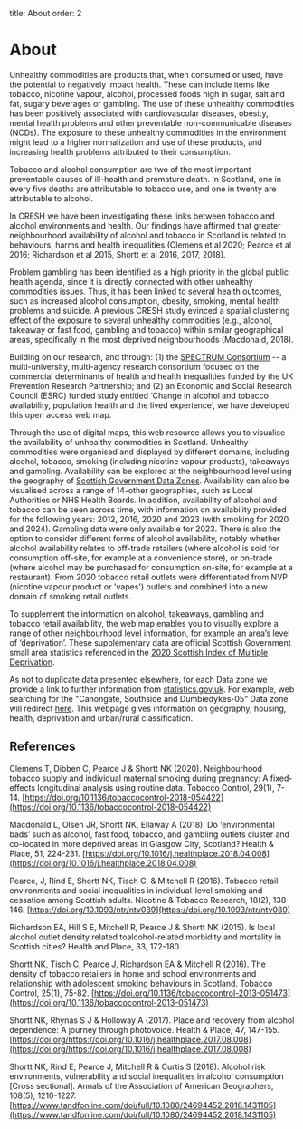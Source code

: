 title: About
order: 2

# About

Unhealthy commodities are products that, when consumed or used, have the potential to negatively impact health. These can include items like tobacco, nicotine vapour, alcohol, processed foods high in sugar, salt and fat, sugary beverages or gambling. The use of these unhealthy commodities has been positively associated with cardiovascular diseases, obesity, mental health problems and other preventable non-communicable diseases (NCDs). The exposure to these unhealthy commodities in the environment might lead to a higher normalization and use of these products, and increasing health problems attributed to their consumption.

Tobacco and alcohol consumption are two of the most important preventable causes of ill-health and premature death. In Scotland, one in every five deaths are attributable to tobacco use, and one in twenty are attributable to alcohol. 

In CRESH we have been investigating these links between tobacco and alcohol environments and health. Our findings have affirmed that greater neighbourhood availability of alcohol and tobacco in Scotland is related to behaviours, harms and health inequalities (Clemens et al 2020; Pearce et al 2016; Richardson et al 2015, Shortt et al 2016, 2017, 2018).

Problem gambling has been identified as a high priority in the global public health agenda, since it is directly connected with other unhealthy commodities issues. Thus, it has been linked to several health outcomes, such as increased alcohol consumption, obesity, smoking, mental health problems and suicide. A previous CRESH study evinced a spatial clustering effect of the exposure to several unhealthy commodities (e.g., alcohol, takeaway or fast food, gambling and tobacco) within similar geographical areas, specifically in the most deprived neighbourhoods (Macdonald, 2018).

Building on our research, and through: (1) the [SPECTRUM Consortium](https://spectrum.ed.ac.uk/) -- a multi-university, multi-agency research consortium focused on the commercial determinants of health and health inequalities funded by the UK Prevention Research Partnership; and (2) an Economic and Social Research Council (ESRC) funded study entitled ‘Change in alcohol and tobacco availability, population health and the lived experience’, we have developed this open access web map.
 
Through the use of digital maps, this web resource allows you to visualise the availability of unhealthy commodities in Scotland. Unhealthy commodities were organised and displayed by different domains, including alcohol, tobacco, smoking (including nicotine vapour products), takeaways and gambling. Availability can be explored at the neighbourhood level using the geography of [Scottish Government Data Zones](https://www.data.gov.uk/dataset/ab9f1f20-3b7f-4efa-9bd2-239acf63b540/data-zone-boundaries-2011). Availability can also be visualised across a range of 14-other geographies, such as Local Authorities or NHS Health Boards. In addition, availability of alcohol and tobacco can be seen across time, with information on availability provided for the following years: 2012, 2016, 2020 and 2023 (with smoking for 2020 and 2024). Gambling data were only available for 2023. There is also the option to consider different forms of alcohol availability, notably whether alcohol availability relates to off-trade retailers (where alcohol is sold for consumption off-site, for example at a convenience store), or on-trade (where alcohol may be purchased for consumption on-site, for example at a restaurant). From 2020 tobacco retail outlets were differentiated from NVP (nicotine vapour product or 'vapes') outlets and combined into a new domain of smoking retail outlets.

To supplement the information on alcohol, takeaways, gambling and tobacco retail availability, the web map enables you to visually explore a range of other neighbourhood level information, for example an area’s level of ‘deprivation’. These supplementary data are official Scottish Government small area statistics referenced in the [2020 Scottish Index of Multiple Deprivation](
https://www.gov.scot/collections/scottish-index-of-multiple-deprivation-2020/).

As not to duplicate data presented elsewhere, for each Data zone we provide a link to further information from [statistics.gov.uk](https://statistics.gov.scot/home). For example, web searching for the "Canongate, Southside and Dumbiedykes-05" Data zone will redirect [here](http://statistics.gov.scot/doc/statistical-geography/S01008684). This webpage gives information on geography, housing, health, deprivation and urban/rural classification.


## References

Clemens T, Dibben C, Pearce J & Shortt NK (2020). Neighbourhood tobacco supply and individual maternal smoking during pregnancy: A fixed-effects longitudinal analysis using routine data. Tobacco Control, 29(1), 7-14. [https://doi.org/10.1136/tobaccocontrol-2018-054422](https://doi.org/10.1136/tobaccocontrol-2018-054422)

Macdonald L, Olsen JR, Shortt NK, Ellaway A (2018). Do ‘environmental bads’ such as alcohol, fast food, tobacco, and gambling outlets cluster and co-located in more deprived areas in Glasgow City, Scotland? Health & Place, 51, 224-231. [https://doi.org/10.1016/j.healthplace.2018.04.008](https://doi.org/10.1016/j.healthplace.2018.04.008) 

Pearce, J, Rind E, Shortt NK, Tisch C, & Mitchell R (2016). Tobacco retail environments and social inequalities in individual-level smoking and cessation among Scottish adults. Nicotine & Tobacco Research, 18(2), 138-146. [https://doi.org/10.1093/ntr/ntv089](https://doi.org/10.1093/ntr/ntv089)

Richardson EA, Hill S E, Mitchell R, Pearce J & Shortt NK (2015). Is local alcohol outlet density related toalcohol-related morbidity and mortality in Scottish cities? Health and Place, 33, 172-180.

Shortt NK, Tisch C, Pearce J, Richardson EA & Mitchell R (2016). The density of tobacco retailers in home and school environments and relationship with adolescent smoking behaviours in Scotland. Tobacco Control, 25(1), 75-82. [https://doi.org/10.1136/tobaccocontrol-2013-051473](https://doi.org/10.1136/tobaccocontrol-2013-051473)

Shortt NK, Rhynas S J & Holloway A (2017). Place and recovery from alcohol dependence: A journey through photovoice. Health & Place, 47, 147-155. [https://doi.org/https://doi.org/10.1016/j.healthplace.2017.08.008](https://doi.org/https://doi.org/10.1016/j.healthplace.2017.08.008)

Shortt NK, Rind E, Pearce J, Mitchell R & Curtis S (2018). Alcohol risk environments, vulnerability and social inequalities in alcohol consumption [Cross sectional]. Annals of the Association of American Geographers, 108(5), 1210-1227. [https://www.tandfonline.com/doi/full/10.1080/24694452.2018.1431105](https://www.tandfonline.com/doi/full/10.1080/24694452.2018.1431105)
